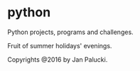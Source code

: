 # python
Python projects, programs and challenges.

Fruit of summer holidays' evenings.

Copyrights @2016 by Jan Palucki.
